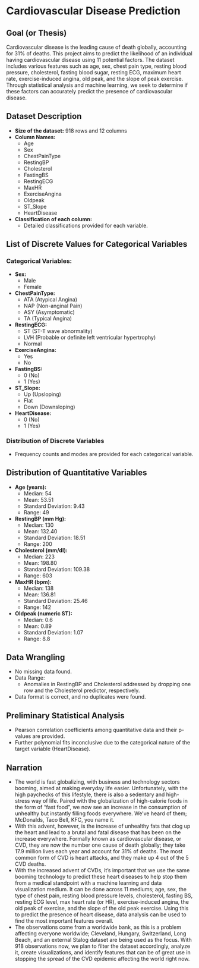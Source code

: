 
# Cardiovascular Disease Prediction

## Goal (or Thesis)

Cardiovascular disease is the leading cause of death globally, accounting for 31% of deaths. This project aims to predict the likelihood of an individual having cardiovascular disease using 11 potential factors. The dataset includes various features such as age, sex, chest pain type, resting blood pressure, cholesterol, fasting blood sugar, resting ECG, maximum heart rate, exercise-induced angina, old peak, and the slope of peak exercise. Through statistical analysis and machine learning, we seek to determine if these factors can accurately predict the presence of cardiovascular disease.

## Dataset Description

- **Size of the dataset:** 918 rows and 12 columns
- **Column Names:**
  - Age
  - Sex
  - ChestPainType
  - RestingBP
  - Cholesterol
  - FastingBS
  - RestingECG
  - MaxHR
  - ExerciseAngina
  - Oldpeak
  - ST_Slope
  - HeartDisease
- **Classification of each column:**
  - Detailed classifications provided for each variable.

## List of Discrete Values for Categorical Variables

### Categorical Variables:
- **Sex:**
  - Male
  - Female
- **ChestPainType:**
  - ATA (Atypical Angina)
  - NAP (Non-anginal Pain)
  - ASY (Asymptomatic)
  - TA (Typical Angina)
- **RestingECG:**
  - ST (ST-T wave abnormality)
  - LVH (Probable or definite left ventricular hypertrophy)
  - Normal
- **ExerciseAngina:**
  - Yes
  - No
- **FastingBS:**
  - 0 (No)
  - 1 (Yes)
- **ST_Slope:**
  - Up (Upsloping)
  - Flat
  - Down (Downsloping)
- **HeartDisease:**
  - 0 (No)
  - 1 (Yes)

### Distribution of Discrete Variables
- Frequency counts and modes are provided for each categorical variable.

## Distribution of Quantitative Variables

- **Age (years):**
  - Median: 54
  - Mean: 53.51
  - Standard Deviation: 9.43
  - Range: 49
- **RestingBP (mm Hg):**
  - Median: 130
  - Mean: 132.40
  - Standard Deviation: 18.51
  - Range: 200
- **Cholesterol (mm/dl):**
  - Median: 223
  - Mean: 198.80
  - Standard Deviation: 109.38
  - Range: 603
- **MaxHR (bpm):**
  - Median: 138
  - Mean: 136.81
  - Standard Deviation: 25.46
  - Range: 142
- **Oldpeak (numeric ST):**
  - Median: 0.6
  - Mean: 0.89
  - Standard Deviation: 1.07
  - Range: 8.8

## Data Wrangling

- No missing data found.
- Data Range:
  - Anomalies in RestingBP and Cholesterol addressed by dropping one row and the Cholesterol predictor, respectively.
- Data format is correct, and no duplicates were found.

## Preliminary Statistical Analysis

- Pearson correlation coefficients among quantitative data and their p-values are provided.
- Further polynomial fits inconclusive due to the categorical nature of the target variable (HeartDisease).

## Narration
- The world is fast globalizing, with business and technology sectors booming, aimed
at making everyday life easier. Unfortunately, with the high paychecks of this
lifestyle, there is also a sedentary and high-stress way of life. Paired with the
globalization of high-calorie foods in the form of “fast food”, we now see an increase
in the consumption of unhealthy but instantly filling foods everywhere. We’ve heard
of them; McDonalds, Taco Bell, KFC, you name it.
- With this advent, however, is the increase of unhealthy fats that clog up the heart and
lead to a brutal and fatal disease that has been on the increase everywhere. Formally
known as cardiovascular disease, or CVD, they are now the number one cause of
death globally; they take 17.9 million lives each year and account for 31% of deaths.
The most common form of CVD is heart attacks, and they make up 4 out of the 5
CVD deaths.
- With the increased advent of CVDs, it’s important that we use the same booming
technology to predict these heart diseases to help stop them from a medical
standpoint with a machine learning and data visualization medium. It can be done
across 11 mediums; age, sex, the type of chest pain, resting blood pressure levels,
cholesterol, fasting BS, resting ECG level, max heart rate (or HR), exercise-induced
angina, the old peak of exercise, and the slope of the old peak exercise. Using this to
predict the presence of heart disease, data analysis can be used to find the most
important features overall.
- The observations come from a worldwide bank, as this is a problem affecting
everyone worldwide; Cleveland, Hungary, Switzerland, Long Beach, and an external
Stalog dataset are being used as the focus. With 918 observations now, we plan to
filter the dataset accordingly, analyze it, create visualizations, and identify features
that can be of great use in stopping the spread of the CVD epidemic affecting the
world right now.
